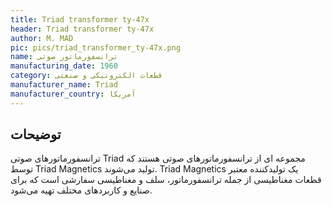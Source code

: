 ```yaml
---
title: Triad transformer ty-47x
header: Triad transformer ty-47x
author: M. MAD
pic: pics/triad_transformer_ty-47x.png
name: ترانسفورماتور صوتی
manufacturing_date: 1960
category: قطعات الکترونیکی و صنعتی
manufacturer_name: Triad
manufacturer_country: آمریکا
---
```


<h2 class="fa-IR-explanation-header">توضیحات</h2>
<p>
ترانسفورماتورهای صوتی
<span class="english-text">Triad</span>
مجموعه ای از ترانسفورماتورهای صوتی هستند که توسط
<span class="english-text">Triad Magnetics</span>
تولید می‌شوند.
<span class="english-text">Triad Magnetics</span>
یک تولیدکننده معتبر قطعات مغناطیسی از جمله ترانسفورماتور، سلف و مغناطیسی
سفارشی است که برای صنایع و کاربردهای مختلف تهیه می‌شود.
</p>
